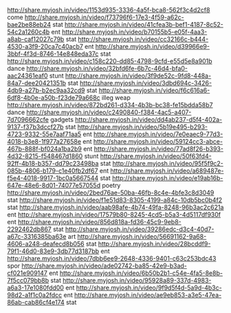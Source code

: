 http://share.myjosh.in/video/1153d935-3336-4a5f-bca8-562f3c4d2cf8 come
http://share.myjosh.in/video/f73796f6-17e3-4f59-a62c-bae2be88eb24 stat
http://share.myjosh.in/video/41cfea3b-bef1-4187-8c52-54c2a1260c4b ent
http://share.myjosh.in/video/b70155b5-e05f-4aa3-a8ab-caf12027c79b stat
http://share.myjosh.in/video/cc32166c-b444-4530-a3f9-20ca7c40acb7 ent
http://share.myjosh.in/video/d39966e9-3bbf-4f3d-8746-14e848eda37c stat
http://share.myjosh.in/video/c158c220-dd85-4798-9cfd-e55d5e8a901b dance
http://share.myjosh.in/video/32bfd6fe-6b7c-46d4-bfa0-aac24361eaf0 stunt
http://share.myjosh.in/video/3f9de52c-9fd8-448a-84a7-dee20421351b stat
http://share.myjosh.in/video/3dbd694c-3426-4db9-a27b-b2ec9aa32cd9 stat
http://share.myjosh.in/video/f6c616a6-6df8-4b0e-a50b-f23de79a668c illeg weap
http://share.myjosh.in/video/872bd261-d334-4b3b-bc38-fe15bdda58b7 dance
http://share.myjosh.in/video/c2490840-f384-4ac5-a407-7d7096662cfe gadgets
http://share.myjosh.in/video/dd4ab237-d5f4-402a-9137-f37b3dccf27b stat
http://share.myjosh.in/video/5b19e495-b293-4723-9332-55e7aaf71aa5 ent
http://share.myjosh.in/video/7e0eaec9-77d3-4018-b3e8-1f977a27658e ent
http://share.myjosh.in/video/59124cc3-abce-467b-888f-bf024a1ba2b9 ent
http://share.myjosh.in/video/77ad8f26-b393-4d32-8215-f548467d1860 stunt
http://share.myjosh.in/video/50f63fd4-92ff-4b18-b357-dd79c23498ba stat
http://share.myjosh.in/video/95f5f9c2-085b-4806-b179-c1e40fb2df67 ent
http://share.myjosh.in/video/a689487e-f5e4-4018-9917-1bc0a5667544 stat
http://share.myjosh.in/video/e19ab16b-647e-48e6-8d01-74077e57055d poetry
http://share.myjosh.in/video/2bed76ae-50ba-46fb-8c4e-4bfe3c8d3049 stat
http://share.myjosh.in/video/f1e51d83-8305-4199-a84c-10db5bc0b4f2 stat
http://share.myjosh.in/video/aab98afe-4b74-49fa-8248-96b3ac2c621a ent
http://share.myjosh.in/video/17579b80-8245-4cd5-b5a3-4d5117df930f ent
http://share.myjosh.in/video/856d818a-fd36-45c9-9eb8-2292462db867 stat
http://share.myjosh.in/video/39286edc-d3c4-40d7-a67c-3316385ba63e art
http://share.myjosh.in/video/56691162-9a68-4606-a248-deafecd8b056 stat
http://share.myjosh.in/video/28bcddf9-79f1-46d0-83e9-3db77d3187bb ent
http://share.myjosh.in/video/7dbb6ee9-2648-4336-9401-c63c253bdc43 spor
http://share.myjosh.in/video/ade02742-ba85-42e9-b3ad-cf021e909147 ent
http://share.myjosh.in/video/6b50b2b1-c54e-4fa5-8e8b-7f5cc079bb8b stat
http://share.myjosh.in/video/95928a89-337d-4983-a6a3-17e1080fdd00 ent
http://share.myjosh.in/video/9f9d5f4d-5a9d-4b3c-98d2-a1f1c0a2fdcc ent
http://share.myjosh.in/video/ae9eb853-a3e5-47ea-86ab-cab86cf4e174 stat
